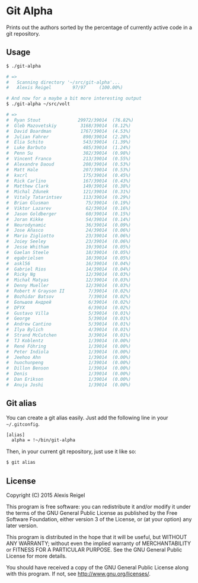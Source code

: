 # Git Alpha

Prints out the authors sorted by the percentage of currently active code in a
git repository.

## Usage

```bash
$ ./git-alpha

# =>
#   Scanning directory '~/src/git-alpha'...
#   Alexis Reigel        97/97     (100.00%)

# And now for a maybe a bit more interesting output
$ ./git-alpha ~/src/volt

# =>
#  Ryan Stout              29972/39014  (76.82%)
#  Gleb Mazovetskiy         3168/39014  (8.12%)
#  David Boardman           1767/39014  (4.53%)
#  Julian Fahrer             890/39014  (2.28%)
#  Elia Schito               543/39014  (1.39%)
#  Luke Barbuto              485/39014  (1.24%)
#  Penn Su                   382/39014  (0.98%)
#  Vincent Franco            213/39014  (0.55%)
#  Alexandre Daoud           208/39014  (0.53%)
#  Matt Hale                 207/39014  (0.53%)
#  kxcrl                     175/39014  (0.45%)
#  Rick Carlino              167/39014  (0.43%)
#  Matthew Clark             149/39014  (0.38%)
#  Michal Zdunek             121/39014  (0.31%)
#  Vitaly Tatarintsev        113/39014  (0.29%)
#  Brian Glusman              75/39014  (0.19%)
#  Viktor Lazarev             62/39014  (0.16%)
#  Jason Goldberger           60/39014  (0.15%)
#  Joran Kikke                54/39014  (0.14%)
#  Neurodynamic               36/39014  (0.09%)
#  Jose Añasco                24/39014  (0.06%)
#  Mario Zigliotto            23/39014  (0.06%)
#  Joiey Seeley               23/39014  (0.06%)
#  Jesse Whitham              19/39014  (0.05%)
#  Gaelan Steele              18/39014  (0.05%)
#  egabrielsen                18/39014  (0.05%)
#  askl56                     16/39014  (0.04%)
#  Gabriel Rios               14/39014  (0.04%)
#  Ricky Ng                   12/39014  (0.03%)
#  Michał Matyas              12/39014  (0.03%)
#  Denny Mueller              12/39014  (0.03%)
#  Robert H Grayson II         7/39014  (0.02%)
#  Bozhidar Batsov             7/39014  (0.02%)
#  Большов Андрей              6/39014  (0.02%)
#  DFYX                        6/39014  (0.02%)
#  Gustavo Villa               5/39014  (0.01%)
#  George                      5/39014  (0.01%)
#  Andrew Cantino              5/39014  (0.01%)
#  Ilya Bylich                 4/39014  (0.01%)
#  Strand McCutchen            3/39014  (0.01%)
#  TJ Koblentz                 1/39014  (0.00%)
#  René Föhring                1/39014  (0.00%)
#  Peter Indiola               1/39014  (0.00%)
#  Jeehoo Ahn                  1/39014  (0.00%)
#  huochunpeng                 1/39014  (0.00%)
#  Dillon Benson               1/39014  (0.00%)
#  Denis                       1/39014  (0.00%)
#  Dan Erikson                 1/39014  (0.00%)
#  Anuja Joshi                 1/39014  (0.00%)
```

## Git alias

You can create a git alias easily. Just add the following line in your
`~/.gitconfig`.

```bash
[alias]
  alpha = !~/bin/git-alpha
```

Then, in your current git repository, just use it like so:

```bash
$ git alias
```

## License

Copyright (C) 2015 Alexis Reigel

This program is free software: you can redistribute it and/or modify
it under the terms of the GNU General Public License as published by
the Free Software Foundation, either version 3 of the License, or
(at your option) any later version.

This program is distributed in the hope that it will be useful,
but WITHOUT ANY WARRANTY; without even the implied warranty of
MERCHANTABILITY or FITNESS FOR A PARTICULAR PURPOSE.  See the
GNU General Public License for more details.

You should have received a copy of the GNU General Public License
along with this program.  If not, see <http://www.gnu.org/licenses/>.
